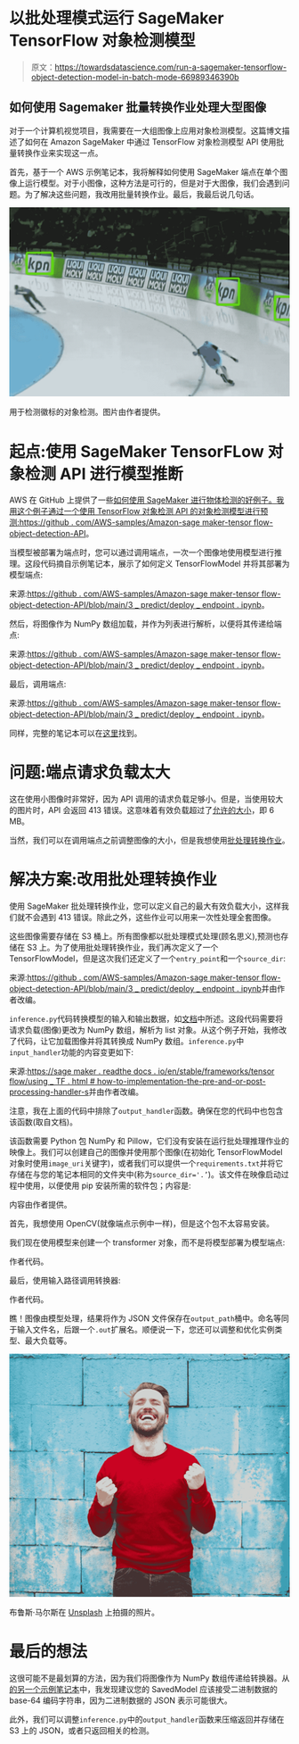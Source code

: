 # 以批处理模式运行 SageMaker TensorFlow 对象检测模型

> 原文：<https://towardsdatascience.com/run-a-sagemaker-tensorflow-object-detection-model-in-batch-mode-66989346390b>

## 如何使用 Sagemaker 批量转换作业处理大型图像

对于一个计算机视觉项目，我需要在一大组图像上应用对象检测模型。这篇博文描述了如何在 Amazon SageMaker 中通过 TensorFlow 对象检测模型 API 使用批量转换作业来实现这一点。

首先，基于一个 AWS 示例笔记本，我将解释如何使用 SageMaker 端点在单个图像上运行模型。对于小图像，这种方法是可行的，但是对于大图像，我们会遇到问题。为了解决这些问题，我改用批量转换作业。最后，我最后说几句话。

![](img/46d5bf76ed1f627f0d2fb676e28bc5d8.png)

用于检测徽标的对象检测。图片由作者提供。

# 起点:使用 SageMaker TensorFLow 对象检测 API 进行模型推断

AWS 在 GitHub 上提供了一些[如何使用 SageMaker 进行物体检测的好例子。我用这个例子通过一个使用 TensorFlow 对象检测 API 的对象检测模型进行预测:](https://github.com/aws-samples/)[https://github . com/AWS-samples/Amazon-sage maker-tensor flow-object-detection-API](https://github.com/aws-samples/amazon-sagemaker-tensorflow-object-detection-api)。

当模型被部署为端点时，您可以通过调用端点，一次一个图像地使用模型进行推理。这段代码摘自示例笔记本，展示了如何定义 TensorFlowModel 并将其部署为模型端点:

来源:[https://github . com/AWS-samples/Amazon-sage maker-tensor flow-object-detection-API/blob/main/3 _ predict/deploy _ endpoint . ipynb](https://github.com/aws-samples/amazon-sagemaker-tensorflow-object-detection-api/blob/main/3_predict/deploy_endpoint.ipynb)。

然后，将图像作为 NumPy 数组加载，并作为列表进行解析，以便将其传递给端点:

来源:[https://github . com/AWS-samples/Amazon-sage maker-tensor flow-object-detection-API/blob/main/3 _ predict/deploy _ endpoint . ipynb](https://github.com/aws-samples/amazon-sagemaker-tensorflow-object-detection-api/blob/main/3_predict/deploy_endpoint.ipynb)。

最后，调用端点:

来源:[https://github . com/AWS-samples/Amazon-sage maker-tensor flow-object-detection-API/blob/main/3 _ predict/deploy _ endpoint . ipynb](https://github.com/aws-samples/amazon-sagemaker-tensorflow-object-detection-api/blob/main/3_predict/deploy_endpoint.ipynb)。

同样，完整的笔记本可以在[这里](https://github.com/aws-samples/amazon-sagemaker-tensorflow-object-detection-api/blob/main/3_predict/deploy_endpoint.ipynb)找到。

# 问题:端点请求负载太大

这在使用小图像时非常好，因为 API 调用的请求负载足够小。但是，当使用较大的图片时，API 会返回 413 错误。这意味着有效负载超过了[允许的大小](https://docs.aws.amazon.com/general/latest/gr/sagemaker.html#limits_sagemaker)，即 6 MB。

当然，我们可以在调用端点之前调整图像的大小，但是我想使用[批处理转换作业](https://sagemaker.readthedocs.io/en/stable/frameworks/tensorflow/using_tf.html#run-a-batch-transform-job)。

# 解决方案:改用批处理转换作业

使用 SageMaker 批处理转换作业，您可以定义自己的最大有效负载大小，这样我们就不会遇到 413 错误。除此之外，这些作业可以用来一次性处理全套图像。

这些图像需要存储在 S3 桶上。所有图像都以批处理模式处理(顾名思义),预测也存储在 S3 上。为了使用批处理转换作业，我们再次定义了一个 TensorFlowModel，但是这次我们还定义了一个`entry_point`和一个`source_dir`:

来源:[https://github . com/AWS-samples/Amazon-sage maker-tensor flow-object-detection-API/blob/main/3 _ predict/deploy _ endpoint . ipynb](https://github.com/aws-samples/amazon-sagemaker-tensorflow-object-detection-api/blob/main/3_predict/deploy_endpoint.ipynb)并由作者改编。

`inference.py`代码转换模型的输入和输出数据，如[文档](https://sagemaker.readthedocs.io/en/stable/frameworks/tensorflow/using_tf.html#how-to-implement-the-pre-and-or-post-processing-handler-s)中所述。这段代码需要将请求负载(图像)更改为 NumPy 数组，解析为 list 对象。从这个例子开始，我修改了代码，让它加载图像并将其转换成 NumPy 数组。`inference.py`中`input_handler`功能的内容变更如下:

来源:[https://sage maker . readthe docs . io/en/stable/frameworks/tensor flow/using _ TF . html # how-to-implementation-the-pre-and-or-post-processing-handler-s](https://sagemaker.readthedocs.io/en/stable/frameworks/tensorflow/using_tf.html#how-to-implement-the-pre-and-or-post-processing-handler-s)并由作者改编。

注意，我在上面的代码中排除了`output_handler`函数。确保在您的代码中也包含该函数(取自文档)。

该函数需要 Python 包 NumPy 和 Pillow，它们没有安装在运行批处理推理作业的映像上。我们可以创建自己的图像并使用那个图像(在初始化 TensorFlowModel 对象时使用`image_uri`关键字)，或者我们可以提供一个`requirements.txt`并将它存储在与您的笔记本相同的文件夹中(称为`source_dir='.’`)。该文件在映像启动过程中使用，以便使用 pip 安装所需的软件包；内容是:

内容由作者提供。

首先，我想使用 OpenCV(就像端点示例中一样)，但是这个包不太容易安装。

我们现在使用模型来创建一个 transformer 对象，而不是将模型部署为模型端点:

作者代码。

最后，使用输入路径调用转换器:

作者代码。

瞧！图像由模型处理，结果将作为 JSON 文件保存在`output_path`桶中。命名等同于输入文件名，后跟一个`.out`扩展名。顺便说一下，您还可以调整和优化实例类型、最大负载等。

![](img/580bd425b036eb3e6ce8d4b28030946b.png)

布鲁斯·马尔斯在 [Unsplash](https://unsplash.com?utm_source=medium&utm_medium=referral) 上拍摄的照片。

# 最后的想法

这很可能不是最划算的方法，因为我们将图像作为 NumPy 数组传递给转换器。从[的另一个示例笔记本](https://github.com/aws/amazon-sagemaker-examples/blob/main/sagemaker_batch_transform/tensorflow_open-images_jpg/tensorflow-serving-jpg-python-sdk.ipynb)中，我发现建议您的 SavedModel 应该接受二进制数据的 base-64 编码字符串，因为二进制数据的 JSON 表示可能很大。

此外，我们可以调整`inference.py`中的`output_handler`函数来压缩返回并存储在 S3 上的 JSON，或者只返回相关的检测。